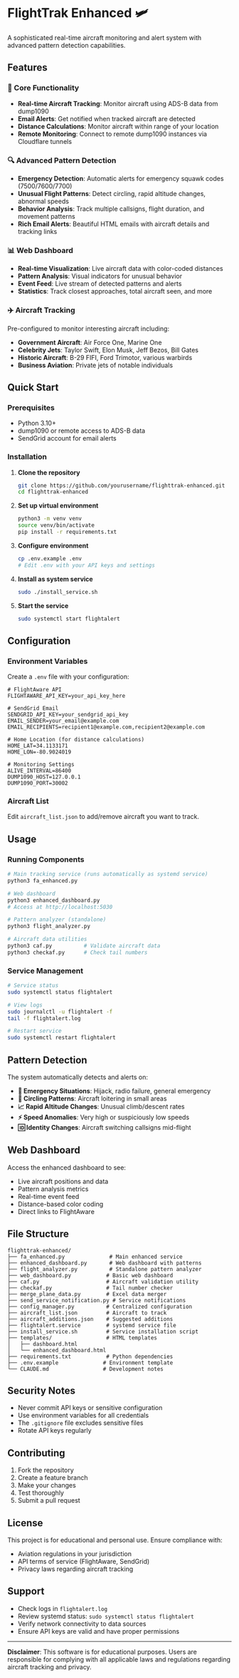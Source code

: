 # FlightTrak Enhanced 🛩️

A sophisticated real-time aircraft monitoring and alert system with advanced pattern detection capabilities.

## Features

### 🎯 Core Functionality
- **Real-time Aircraft Tracking**: Monitor aircraft using ADS-B data from dump1090
- **Email Alerts**: Get notified when tracked aircraft are detected
- **Distance Calculations**: Monitor aircraft within range of your location
- **Remote Monitoring**: Connect to remote dump1090 instances via Cloudflare tunnels

### 🔍 Advanced Pattern Detection
- **Emergency Detection**: Automatic alerts for emergency squawk codes (7500/7600/7700)
- **Unusual Flight Patterns**: Detect circling, rapid altitude changes, abnormal speeds
- **Behavior Analysis**: Track multiple callsigns, flight duration, and movement patterns
- **Rich Email Alerts**: Beautiful HTML emails with aircraft details and tracking links

### 📊 Web Dashboard
- **Real-time Visualization**: Live aircraft data with color-coded distances
- **Pattern Analysis**: Visual indicators for unusual behavior
- **Event Feed**: Live stream of detected patterns and alerts
- **Statistics**: Track closest approaches, total aircraft seen, and more

### ✈️ Aircraft Tracking
Pre-configured to monitor interesting aircraft including:
- **Government Aircraft**: Air Force One, Marine One
- **Celebrity Jets**: Taylor Swift, Elon Musk, Jeff Bezos, Bill Gates
- **Historic Aircraft**: B-29 FIFI, Ford Trimotor, various warbirds
- **Business Aviation**: Private jets of notable individuals

## Quick Start

### Prerequisites
- Python 3.10+
- dump1090 or remote access to ADS-B data
- SendGrid account for email alerts

### Installation

1. **Clone the repository**
   ```bash
   git clone https://github.com/yourusername/flighttrak-enhanced.git
   cd flighttrak-enhanced
   ```

2. **Set up virtual environment**
   ```bash
   python3 -m venv venv
   source venv/bin/activate
   pip install -r requirements.txt
   ```

3. **Configure environment**
   ```bash
   cp .env.example .env
   # Edit .env with your API keys and settings
   ```

4. **Install as system service**
   ```bash
   sudo ./install_service.sh
   ```

5. **Start the service**
   ```bash
   sudo systemctl start flightalert
   ```

## Configuration

### Environment Variables
Create a `.env` file with your configuration:

```env
# FlightAware API
FLIGHTAWARE_API_KEY=your_api_key_here

# SendGrid Email
SENDGRID_API_KEY=your_sendgrid_api_key
EMAIL_SENDER=your_email@example.com
EMAIL_RECIPIENTS=recipient1@example.com,recipient2@example.com

# Home Location (for distance calculations)
HOME_LAT=34.1133171
HOME_LON=-80.9024019

# Monitoring Settings
ALIVE_INTERVAL=86400
DUMP1090_HOST=127.0.0.1
DUMP1090_PORT=30002
```

### Aircraft List
Edit `aircraft_list.json` to add/remove aircraft you want to track.

## Usage

### Running Components

```bash
# Main tracking service (runs automatically as systemd service)
python3 fa_enhanced.py

# Web dashboard
python3 enhanced_dashboard.py
# Access at http://localhost:5030

# Pattern analyzer (standalone)
python3 flight_analyzer.py

# Aircraft data utilities
python3 caf.py          # Validate aircraft data
python3 checkaf.py      # Check tail numbers
```

### Service Management

```bash
# Service status
sudo systemctl status flightalert

# View logs
sudo journalctl -u flightalert -f
tail -f flightalert.log

# Restart service
sudo systemctl restart flightalert
```

## Pattern Detection

The system automatically detects and alerts on:

- **🚨 Emergency Situations**: Hijack, radio failure, general emergency
- **🔄 Circling Patterns**: Aircraft loitering in small areas
- **📈 Rapid Altitude Changes**: Unusual climb/descent rates
- **⚡ Speed Anomalies**: Very high or suspiciously low speeds
- **🆔 Identity Changes**: Aircraft switching callsigns mid-flight

## Web Dashboard

Access the enhanced dashboard to see:
- Live aircraft positions and data
- Pattern analysis metrics
- Real-time event feed
- Distance-based color coding
- Direct links to FlightAware

## File Structure

```
flighttrak-enhanced/
├── fa_enhanced.py              # Main enhanced service
├── enhanced_dashboard.py       # Web dashboard with patterns
├── flight_analyzer.py          # Standalone pattern analyzer
├── web_dashboard.py           # Basic web dashboard
├── caf.py                     # Aircraft validation utility
├── checkaf.py                 # Tail number checker
├── merge_plane_data.py        # Excel data merger
├── send_service_notification.py # Service notifications
├── config_manager.py          # Centralized configuration
├── aircraft_list.json         # Aircraft to track
├── aircraft_additions.json    # Suggested additions
├── flightalert.service        # systemd service file
├── install_service.sh         # Service installation script
├── templates/                 # HTML templates
│   ├── dashboard.html
│   └── enhanced_dashboard.html
├── requirements.txt           # Python dependencies
├── .env.example              # Environment template
└── CLAUDE.md                 # Development notes
```

## Security Notes

- Never commit API keys or sensitive configuration
- Use environment variables for all credentials
- The `.gitignore` file excludes sensitive files
- Rotate API keys regularly

## Contributing

1. Fork the repository
2. Create a feature branch
3. Make your changes
4. Test thoroughly
5. Submit a pull request

## License

This project is for educational and personal use. Ensure compliance with:
- Aviation regulations in your jurisdiction
- API terms of service (FlightAware, SendGrid)
- Privacy laws regarding aircraft tracking

## Support

- Check logs in `flightalert.log`
- Review systemd status: `sudo systemctl status flightalert`
- Verify network connectivity to data sources
- Ensure API keys are valid and have proper permissions

---

**Disclaimer**: This software is for educational purposes. Users are responsible for complying with all applicable laws and regulations regarding aircraft tracking and privacy.